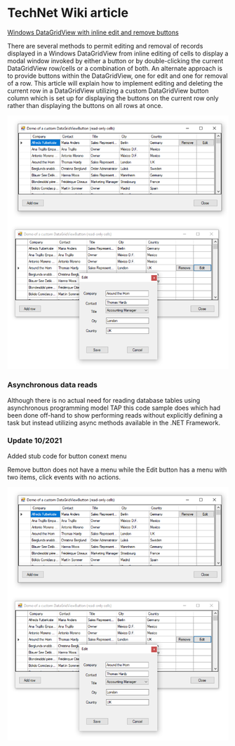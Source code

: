 # TechNet Wiki article
[Windows DataGridView with inline edit and remove buttons](https://social.technet.microsoft.com/wiki/contents/articles/51226.windows-datagridview-with-inline-edit-and-remove-buttons.aspx)

There are several methods to permit editing and removal of records displayed in a Windows DataGridView from inline editing of cells to display a modal window invoked by either a button or by double-clicking the current DataGridView row/cells or a combination of both. An alternate approach is to provide buttons within the DataGridView, one for edit and one for removal of a row. This article will explain how to implement editing and deleting the current row in a DataGridView utilizing a custom DataGridView button column which is set up for displaying the buttons on the current row only rather than displaying the buttons on all rows at once.

![image](assets/dgvButtons.png)

### Asynchronous data reads
Although there is no actual need for reading database tables using asynchronous programming model TAP this code sample does which had been done off-hand to show performing reads without explicitly defining a task but instead utilizing async methods available in the .NET Framework.

### Update 10/2021

Added stub code for button conext menu

Remove button does not have a menu while the Edit button has a menu with two items, click events with no actions.

![img](assets/dgvButtons.png)

